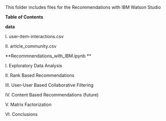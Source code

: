 This folder includes files for the Recommendations with IBM Watson Studio

**Table of Contents**

**data**

  I. user-item-interactions.csv
 
  II. article_community.csv
  

**Recommnendations_with_IBM.ipynb **

I. Exploratory Data Analysis

II. Rank Based Recommendations

III. User-User Based Collaborative Filtering

IV. Content Based Recommendations (future)

V. Matrix Factorization

VI. Conclusions
